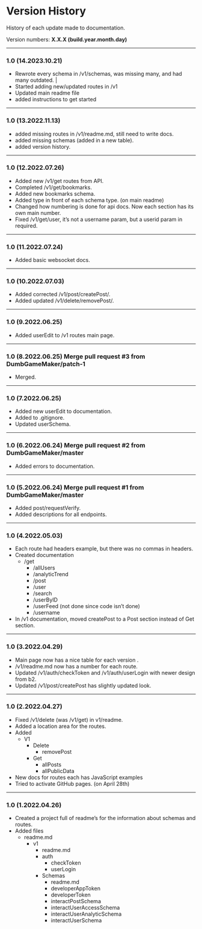 # Version History
History of each update made to documentation.

Version numbers: <b>X.X.X (build.year.month.day)</b>

---
### 1.0 (14.2023.10.21)
- Rewrote every schema in /v1/schemas, was missing many, and had many outdated. |
- Started adding new/updated routes in /v1
- Updated main readme file
- added instructions to get started

---

### 1.0 (13.2022.11.13)
- added missing routes in /v1/readme.md, still need to write docs.
- added missing schemas (added in a new table).
- added version history.

---

### 1.0 (12.2022.07.26)
- Added new /v1/get routes from API.
- Completed /v1/get/bookmarks.
- Added new bookmarks schema.
- Added type in front of each schema type. (on main readme)
- Changed how numbering is done for api docs. Now each section has its own main number.
- Fixed /v1/get/user, it’s not a username param, but a userid param in required.

---

### 1.0 (11.2022.07.24)
- Added basic websocket docs.

---

### 1.0 (10.2022.07.03)
- Added corrected /v1/post/createPost/.
- Added updated /v1/delete/removePost/.

---

### 1.0 (9.2022.06.25) 
- Added userEdit to /v1 routes main page.

---

### 1.0 (8.2022.06.25) Merge pull request #3 from DumbGameMaker/patch-1
- Merged.

---

### 1.0 (7.2022.06.25) 
- Added new userEdit to documentation.
- Added to .gitignore.
- Updated userSchema.

---

### 1.0 (6.2022.06.24) Merge pull request #2 from DumbGameMaker/master
- Added errors to documentation.

---

### 1.0 (5.2022.06.24) Merge pull request #1 from DumbGameMaker/master
- Added post/requestVerify.
- Added descriptions for all endpoints.

---

### 1.0 (4.2022.05.03)
- Each route had headers example, but there was no commas in headers.
- Created documentation
    - /get
        - /allUsers
        - /analyticTrend
        - /post
        - /user
        - /search
        - /userByID
        - /userFeed (not done since code isn’t done)
        - /username
- In /v1 documentation, moved createPost to a Post section instead of Get section.

---

### 1.0 (3.2022.04.29)
- Main page now has a nice table for each version .
- /v1/readme.md now has a number for each route.
- Updated /v1/auth/checkToken and /v1/auth/userLogin with newer design from b2.
- Updated /v1/post/createPost has slightly updated look.

---

### 1.0 (2.2022.04.27)
- Fixed /v1/delete (was /v1/get) in v1/readme.
- Added a location area for the routes.
- Added 
    - V1
        - Delete
            - removePost
        - Get
            - allPosts
            - allPublicData
- New docs for routes each has JavaScript examples 
- Tried to activate GitHub pages. (on April 28th)

---

### 1.0 (1.2022.04.26)
- Created a project full of readme’s for the information about schemas and routes.
- Added files
    - readme.md
        - v1
            - readme.md
            - auth
                - checkToken
                - userLogin
            - Schemas
                - readme.md
                - developerAppToken
                - developerToken
                - interactPostSchema
                - interactUserAccessSchema
                - interactUserAnalyticSchema
                - interactUserSchema
